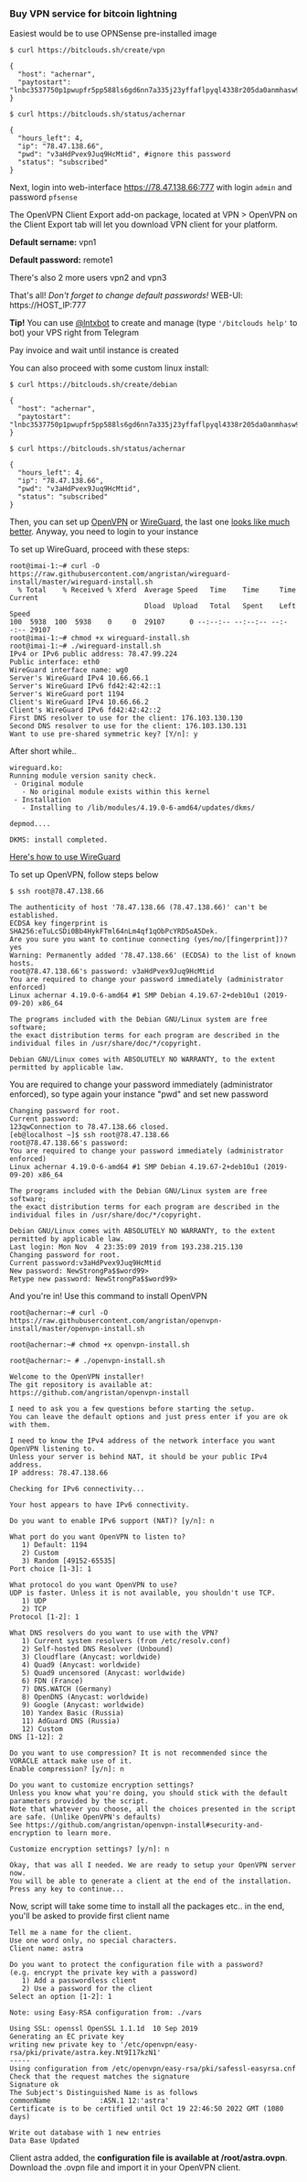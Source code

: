 ### Buy VPN service for bitcoin lightning ###

Easiest would be to use OPNSense pre-installed image

`$ curl https://bitclouds.sh/create/vpn`
```
{
  "host": "achernar", 
  "paytostart": "lnbc3537750p1pwupfr5pp588ls6gd6nn7a335j23yffaflpyql4338r205da0anmhasw95q7fsdpygf5hgsmvda6kguewwd5r5grpvd5x2unwv9eqxqzjccqp2rzjqvlfee8g7rng7ld5nlakh8hvcyrqtulnljeuvvz5tzrhfx44zkuuwzxc8sqq0ygqqyqqqqqqqqqqvsqqrcaamg9dem9ddwa3y5adn9qwqp7dsltdmt08u740ntzpjm60p80y7p3vu9wwp39yytx5ldgscpjvccysmml68237eajc554qftdt5clxqqsyhqar"
}
```

`$ curl https://bitclouds.sh/status/achernar`
```
{
  "hours_left": 4, 
  "ip": "78.47.138.66", 
  "pwd": "v3aHdPvex9Juq9HcMtid", #ignore this password
  "status": "subscribed"
}
```
Next, login into web-interface https://78.47.138.66:777 with login `admin` and password `pfsense`

The OpenVPN Client Export add-on package, located at VPN > OpenVPN on the Client Export tab will let you download VPN client for your platform.

**Default sername:** vpn1

**Default password:** remote1

There's also 2 more users vpn2 and vpn3

That's all! _Don't forget to change default passwords!_ WEB-UI: https://HOST_IP:777

**Tip!** You can use [@lntxbot] to create and manage (type `'/bitclouds help'` to bot) your VPS right from Telegram

[@lntxbot]:https://t.me/lntxbot

Pay invoice and wait until instance is created

You can also proceed with some custom linux install:

`$ curl https://bitclouds.sh/create/debian`
```
{
  "host": "achernar", 
  "paytostart": "lnbc3537750p1pwupfr5pp588ls6gd6nn7a335j23yffaflpyql4338r205da0anmhasw95q7fsdpygf5hgsmvda6kguewwd5r5grpvd5x2unwv9eqxqzjccqp2rzjqvlfee8g7rng7ld5nlakh8hvcyrqtulnljeuvvz5tzrhfx44zkuuwzxc8sqq0ygqqyqqqqqqqqqqvsqqrcaamg9dem9ddwa3y5adn9qwqp7dsltdmt08u740ntzpjm60p80y7p3vu9wwp39yytx5ldgscpjvccysmml68237eajc554qftdt5clxqqsyhqar"
}
```

`$ curl https://bitclouds.sh/status/achernar`
```
{
  "hours_left": 4, 
  "ip": "78.47.138.66", 
  "pwd": "v3aHdPvex9Juq9HcMtid", 
  "status": "subscribed"
}
```

Then, you can set up [OpenVPN] or [WireGuard], the last one [looks like much better]. Anyway, you need to login to your instance

[OpenVPN]: https://github.com/bitcoin-software/openvpn-install
[WireGuard]: https://github.com/bitcoin-software/wireguard-install
[looks like much better]: https://www.wireguard.com/quickstart/

To set up WireGuard, proceed with these steps:

```
root@imai-1:~# curl -O https://raw.githubusercontent.com/angristan/wireguard-install/master/wireguard-install.sh
  % Total    % Received % Xferd  Average Speed   Time    Time     Time  Current
                                 Dload  Upload   Total   Spent    Left  Speed
100  5938  100  5938    0     0  29107      0 --:--:-- --:--:-- --:--:-- 29107
root@imai-1:~# chmod +x wireguard-install.sh
root@imai-1:~# ./wireguard-install.sh
IPv4 or IPv6 public address: 78.47.99.224
Public interface: eth0
WireGuard interface name: wg0
Server's WireGuard IPv4 10.66.66.1
Server's WireGuard IPv6 fd42:42:42::1
Server's WireGuard port 1194
Client's WireGuard IPv4 10.66.66.2
Client's WireGuard IPv6 fd42:42:42::2
First DNS resolver to use for the client: 176.103.130.130
Second DNS resolver to use for the client: 176.103.130.131
Want to use pre-shared symmetric key? [Y/n]: y

```

After short while..

```
wireguard.ko:
Running module version sanity check.
 - Original module
   - No original module exists within this kernel
 - Installation
   - Installing to /lib/modules/4.19.0-6-amd64/updates/dkms/

depmod....

DKMS: install completed.

```
[Here's how to use WireGuard]

[Here's how to use WireGuard]: https://www.wireguard.com/quickstart/

To set up OpenVPN, follow steps below

`$ ssh root@78.47.138.66`
```
The authenticity of host '78.47.138.66 (78.47.138.66)' can't be established.
ECDSA key fingerprint is SHA256:eTuLcSDi0Bb4HykFTml64nLm4qf1qObPcYRD5oA5Dek.
Are you sure you want to continue connecting (yes/no/[fingerprint])? yes
Warning: Permanently added '78.47.138.66' (ECDSA) to the list of known hosts.
root@78.47.138.66's password: v3aHdPvex9Juq9HcMtid
You are required to change your password immediately (administrator enforced)
Linux achernar 4.19.0-6-amd64 #1 SMP Debian 4.19.67-2+deb10u1 (2019-09-20) x86_64

The programs included with the Debian GNU/Linux system are free software;
the exact distribution terms for each program are described in the
individual files in /usr/share/doc/*/copyright.

Debian GNU/Linux comes with ABSOLUTELY NO WARRANTY, to the extent
permitted by applicable law.
```

You are required to change your password immediately (administrator enforced), so type again your instance "pwd" and set new password


```
Changing password for root.
Current password: 
123qwConnection to 78.47.138.66 closed.
[eb@localhost ~]$ ssh root@78.47.138.66
root@78.47.138.66's password: 
You are required to change your password immediately (administrator enforced)
Linux achernar 4.19.0-6-amd64 #1 SMP Debian 4.19.67-2+deb10u1 (2019-09-20) x86_64

The programs included with the Debian GNU/Linux system are free software;
the exact distribution terms for each program are described in the
individual files in /usr/share/doc/*/copyright.

Debian GNU/Linux comes with ABSOLUTELY NO WARRANTY, to the extent
permitted by applicable law.
Last login: Mon Nov  4 23:35:09 2019 from 193.238.215.130
Changing password for root.
Current password:v3aHdPvex9Juq9HcMtid 
New password: NewStrongPa$$word99>
Retype new password: NewStrongPa$$word99> 
```

And you're in! Use this command to install OpenVPN

`root@achernar:~# curl -O https://raw.githubusercontent.com/angristan/openvpn-install/master/openvpn-install.sh`

`root@achernar:~# chmod +x openvpn-install.sh`

`root@achernar:~ # ./openvpn-install.sh `

```shell
Welcome to the OpenVPN installer!
The git repository is available at: https://github.com/angristan/openvpn-install

I need to ask you a few questions before starting the setup.
You can leave the default options and just press enter if you are ok with them.

I need to know the IPv4 address of the network interface you want OpenVPN listening to.
Unless your server is behind NAT, it should be your public IPv4 address.
IP address: 78.47.138.66

Checking for IPv6 connectivity...

Your host appears to have IPv6 connectivity.

Do you want to enable IPv6 support (NAT)? [y/n]: n

What port do you want OpenVPN to listen to?
   1) Default: 1194
   2) Custom
   3) Random [49152-65535]
Port choice [1-3]: 1

What protocol do you want OpenVPN to use?
UDP is faster. Unless it is not available, you shouldn't use TCP.
   1) UDP
   2) TCP
Protocol [1-2]: 1

What DNS resolvers do you want to use with the VPN?
   1) Current system resolvers (from /etc/resolv.conf)
   2) Self-hosted DNS Resolver (Unbound)
   3) Cloudflare (Anycast: worldwide)
   4) Quad9 (Anycast: worldwide)
   5) Quad9 uncensored (Anycast: worldwide)
   6) FDN (France)
   7) DNS.WATCH (Germany)
   8) OpenDNS (Anycast: worldwide)
   9) Google (Anycast: worldwide)
   10) Yandex Basic (Russia)
   11) AdGuard DNS (Russia)
   12) Custom
DNS [1-12]: 2

Do you want to use compression? It is not recommended since the VORACLE attack make use of it.
Enable compression? [y/n]: n

Do you want to customize encryption settings?
Unless you know what you're doing, you should stick with the default parameters provided by the script.
Note that whatever you choose, all the choices presented in the script are safe. (Unlike OpenVPN's defaults)
See https://github.com/angristan/openvpn-install#security-and-encryption to learn more.

Customize encryption settings? [y/n]: n

Okay, that was all I needed. We are ready to setup your OpenVPN server now.
You will be able to generate a client at the end of the installation.
Press any key to continue...
```

Now, script will take some time to install all the packages etc.. in the end, you'll be asked to provide first client name

```
Tell me a name for the client.
Use one word only, no special characters.
Client name: astra

Do you want to protect the configuration file with a password?
(e.g. encrypt the private key with a password)
   1) Add a passwordless client
   2) Use a password for the client
Select an option [1-2]: 1

Note: using Easy-RSA configuration from: ./vars

Using SSL: openssl OpenSSL 1.1.1d  10 Sep 2019
Generating an EC private key
writing new private key to '/etc/openvpn/easy-rsa/pki/private/astra.key.Nt9I17kzN1'
-----
Using configuration from /etc/openvpn/easy-rsa/pki/safessl-easyrsa.cnf
Check that the request matches the signature
Signature ok
The Subject's Distinguished Name is as follows
commonName            :ASN.1 12:'astra'
Certificate is to be certified until Oct 19 22:46:50 2022 GMT (1080 days)

Write out database with 1 new entries
Data Base Updated
```

Client astra added, the **configuration file is available at /root/astra.ovpn**.
Download the .ovpn file and import it in your OpenVPN client.

